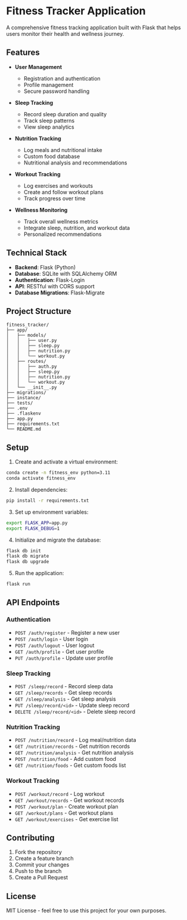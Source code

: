 # Fitness Tracker Application

A comprehensive fitness tracking application built with Flask that helps users monitor their health and wellness journey.

## Features

- **User Management**
  - Registration and authentication
  - Profile management
  - Secure password handling

- **Sleep Tracking**
  - Record sleep duration and quality
  - Track sleep patterns
  - View sleep analytics

- **Nutrition Tracking**
  - Log meals and nutritional intake
  - Custom food database
  - Nutritional analysis and recommendations

- **Workout Tracking**
  - Log exercises and workouts
  - Create and follow workout plans
  - Track progress over time

- **Wellness Monitoring**
  - Track overall wellness metrics
  - Integrate sleep, nutrition, and workout data
  - Personalized recommendations

## Technical Stack

- **Backend**: Flask (Python)
- **Database**: SQLite with SQLAlchemy ORM
- **Authentication**: Flask-Login
- **API**: RESTful with CORS support
- **Database Migrations**: Flask-Migrate

## Project Structure

```
fitness_tracker/
├── app/
│   ├── models/
│   │   ├── user.py
│   │   ├── sleep.py
│   │   ├── nutrition.py
│   │   └── workout.py
│   ├── routes/
│   │   ├── auth.py
│   │   ├── sleep.py
│   │   ├── nutrition.py
│   │   └── workout.py
│   └── __init__.py
├── migrations/
├── instance/
├── tests/
├── .env
├── .flaskenv
├── app.py
├── requirements.txt
└── README.md
```

## Setup

1. Create and activate a virtual environment:
```bash
conda create -n fitness_env python=3.11
conda activate fitness_env
```

2. Install dependencies:
```bash
pip install -r requirements.txt
```

3. Set up environment variables:
```bash
export FLASK_APP=app.py
export FLASK_DEBUG=1
```

4. Initialize and migrate the database:
```bash
flask db init
flask db migrate
flask db upgrade
```

5. Run the application:
```bash
flask run
```

## API Endpoints

### Authentication
- `POST /auth/register` - Register a new user
- `POST /auth/login` - User login
- `POST /auth/logout` - User logout
- `GET /auth/profile` - Get user profile
- `PUT /auth/profile` - Update user profile

### Sleep Tracking
- `POST /sleep/record` - Record sleep data
- `GET /sleep/records` - Get sleep records
- `GET /sleep/analysis` - Get sleep analysis
- `PUT /sleep/record/<id>` - Update sleep record
- `DELETE /sleep/record/<id>` - Delete sleep record

### Nutrition Tracking
- `POST /nutrition/record` - Log meal/nutrition data
- `GET /nutrition/records` - Get nutrition records
- `GET /nutrition/analysis` - Get nutrition analysis
- `POST /nutrition/food` - Add custom food
- `GET /nutrition/foods` - Get custom foods list

### Workout Tracking
- `POST /workout/record` - Log workout
- `GET /workout/records` - Get workout records
- `POST /workout/plan` - Create workout plan
- `GET /workout/plans` - Get workout plans
- `GET /workout/exercises` - Get exercise list

## Contributing

1. Fork the repository
2. Create a feature branch
3. Commit your changes
4. Push to the branch
5. Create a Pull Request

## License

MIT License - feel free to use this project for your own purposes. 
